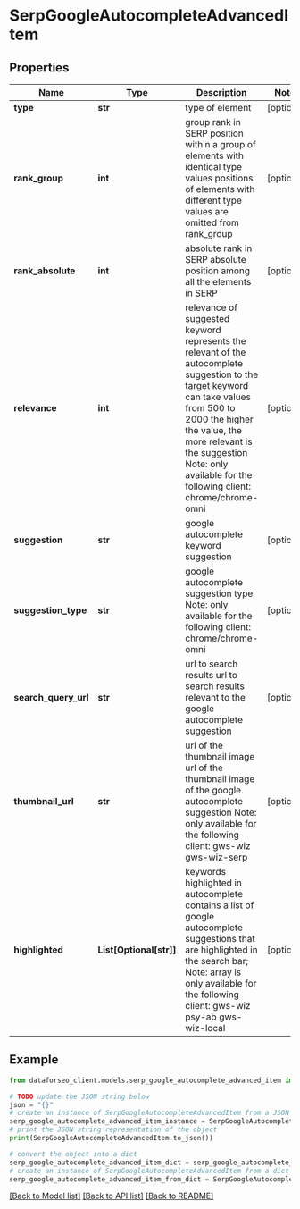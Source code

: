 # SerpGoogleAutocompleteAdvancedItem


## Properties

Name | Type | Description | Notes
------------ | ------------- | ------------- | -------------
**type** | **str** | type of element | [optional] 
**rank_group** | **int** | group rank in SERP position within a group of elements with identical type values positions of elements with different type values are omitted from rank_group | [optional] 
**rank_absolute** | **int** | absolute rank in SERP absolute position among all the elements in SERP | [optional] 
**relevance** | **int** | relevance of suggested keyword represents the relevant of the autocomplete suggestion to the target keyword can take values from 500 to 2000 the higher the value, the more relevant is the suggestion Note: only available for the following client: chrome/chrome-omni | [optional] 
**suggestion** | **str** | google autocomplete keyword suggestion | [optional] 
**suggestion_type** | **str** | google autocomplete suggestion type Note: only available for the following client: chrome/chrome-omni | [optional] 
**search_query_url** | **str** | url to search results url to search results relevant to the google autocomplete suggestion | [optional] 
**thumbnail_url** | **str** | url of the thumbnail image url of the thumbnail image of the google autocomplete suggestion Note: only available for the following client: gws-wiz gws-wiz-serp | [optional] 
**highlighted** | **List[Optional[str]]** | keywords highlighted in autocomplete contains a list of google autocomplete suggestions that are highlighted in the search bar; Note: array is only available for the following client: gws-wiz psy-ab gws-wiz-local | [optional] 

## Example

```python
from dataforseo_client.models.serp_google_autocomplete_advanced_item import SerpGoogleAutocompleteAdvancedItem

# TODO update the JSON string below
json = "{}"
# create an instance of SerpGoogleAutocompleteAdvancedItem from a JSON string
serp_google_autocomplete_advanced_item_instance = SerpGoogleAutocompleteAdvancedItem.from_json(json)
# print the JSON string representation of the object
print(SerpGoogleAutocompleteAdvancedItem.to_json())

# convert the object into a dict
serp_google_autocomplete_advanced_item_dict = serp_google_autocomplete_advanced_item_instance.to_dict()
# create an instance of SerpGoogleAutocompleteAdvancedItem from a dict
serp_google_autocomplete_advanced_item_from_dict = SerpGoogleAutocompleteAdvancedItem.from_dict(serp_google_autocomplete_advanced_item_dict)
```
[[Back to Model list]](../README.md#documentation-for-models) [[Back to API list]](../README.md#documentation-for-api-endpoints) [[Back to README]](../README.md)


